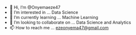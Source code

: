 - 👋 Hi, I’m @Onyemaeze47
- 👀 I’m interested in ... Data Science
- 🌱 I’m currently learning ... Machine Learning
- 💞️ I’m looking to collaborate on ... Data Science and Analytics
- 📫 How to reach me ... ezeonyema47@gmail.com

<!---
Onyemaeze47/Onyemaeze47 is a ✨ special ✨ repository because its `README.md` (this file) appears on your GitHub profile.
You can click the Preview link to take a look at your changes.
--->
